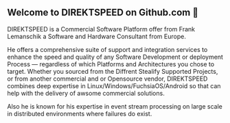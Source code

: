 ## Welcome to DIREKTSPEED on Github.com  👋
DIREKTSPEED is a Commercial Software Platform offer from Frank Lemanschik a Software and Hardware Consultant from Europe.

He offers a comprehensive suite of support and integration services to enhance the speed and quality of any Software Development or deployment Process — regardless of which Platforms and Architectures you chose to target. Whether you sourced from the Diffrent Stealify Supported Projects, or from another commercial and or Opensource vendor, DIREKTSPEED combines deep expertise in Linux/Windows/FuchsiaOS/Android so that can help with the delivery of awsome commercial solutions.

Also he is known for his expertise in event stream processing on large scale in distributed environments where failures do exist.

<!--

**Here are some ideas to get you started:**

🙋‍♀️ A short introduction - what is your organization all about?
🌈 Contribution guidelines - how can the community get involved?
👩‍💻 Useful resources - where can the community find your docs? Is there anything else the community should know?
🍿 Fun facts - what does your team eat for breakfast?
🧙 Remember, you can do mighty things with the power of [Markdown](https://docs.github.com/github/writing-on-github/getting-started-with-writing-and-formatting-on-github/basic-writing-and-formatting-syntax)
-->
